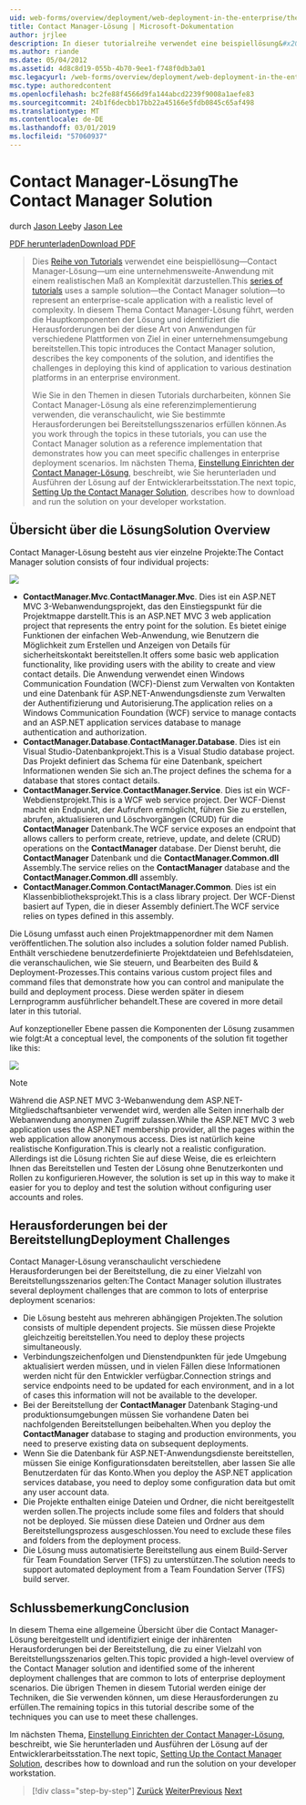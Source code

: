 ```yaml
---
uid: web-forms/overview/deployment/web-deployment-in-the-enterprise/the-contact-manager-solution
title: Contact Manager-Lösung | Microsoft-Dokumentation
author: jrjlee
description: In dieser tutorialreihe verwendet eine beispiellösung&#x2014;Contact Manager-Lösung&#x2014;zur Darstellung einer unternehmensweiten-Anwendung mit einer realistischen arbeiten...
ms.author: riande
ms.date: 05/04/2012
ms.assetid: 4d8c8d19-055b-4b70-9ee1-f748f0db3a01
msc.legacyurl: /web-forms/overview/deployment/web-deployment-in-the-enterprise/the-contact-manager-solution
msc.type: authoredcontent
ms.openlocfilehash: bc2fe88f4566d9fa144abcd2239f9008a1aefe83
ms.sourcegitcommit: 24b1f6decbb17bb22a45166e5fdb0845c65af498
ms.translationtype: MT
ms.contentlocale: de-DE
ms.lasthandoff: 03/01/2019
ms.locfileid: "57060937"
---
```

<a name="the-contact-manager-solution"></a><span data-ttu-id="3edaa-103">Contact Manager-Lösung</span><span class="sxs-lookup"><span data-stu-id="3edaa-103">The Contact Manager Solution</span></span>
====================
<span data-ttu-id="3edaa-104">durch [Jason Lee](https://github.com/jrjlee)</span><span class="sxs-lookup"><span data-stu-id="3edaa-104">by [Jason Lee](https://github.com/jrjlee)</span></span>

[<span data-ttu-id="3edaa-105">PDF herunterladen</span><span class="sxs-lookup"><span data-stu-id="3edaa-105">Download PDF</span></span>](https://msdnshared.blob.core.windows.net/media/MSDNBlogsFS/prod.evol.blogs.msdn.com/CommunityServer.Blogs.Components.WeblogFiles/00/00/00/63/56/8130.DeployingWebAppsInEnterpriseScenarios.pdf)

> <span data-ttu-id="3edaa-106">Dies [Reihe von Tutorials](web-deployment-in-the-enterprise.md) verwendet eine beispiellösung&#x2014;Contact Manager-Lösung&#x2014;um eine unternehmensweite-Anwendung mit einem realistischen Maß an Komplexität darzustellen.</span><span class="sxs-lookup"><span data-stu-id="3edaa-106">This [series of tutorials](web-deployment-in-the-enterprise.md) uses a sample solution&#x2014;the Contact Manager solution&#x2014;to represent an enterprise-scale application with a realistic level of complexity.</span></span> <span data-ttu-id="3edaa-107">In diesem Thema Contact Manager-Lösung führt, werden die Hauptkomponenten der Lösung und identifiziert die Herausforderungen bei der diese Art von Anwendungen für verschiedene Plattformen von Ziel in einer unternehmensumgebung bereitstellen.</span><span class="sxs-lookup"><span data-stu-id="3edaa-107">This topic introduces the Contact Manager solution, describes the key components of the solution, and identifies the challenges in deploying this kind of application to various destination platforms in an enterprise environment.</span></span>
> 
> <span data-ttu-id="3edaa-108">Wie Sie in den Themen in diesen Tutorials durcharbeiten, können Sie Contact Manager-Lösung als eine referenzimplementierung verwenden, die veranschaulicht, wie Sie bestimmte Herausforderungen bei Bereitstellungsszenarios erfüllen können.</span><span class="sxs-lookup"><span data-stu-id="3edaa-108">As you work through the topics in these tutorials, you can use the Contact Manager solution as a reference implementation that demonstrates how you can meet specific challenges in enterprise deployment scenarios.</span></span> <span data-ttu-id="3edaa-109">Im nächsten Thema, [Einstellung Einrichten der Contact Manager-Lösung](setting-up-the-contact-manager-solution.md), beschreibt, wie Sie herunterladen und Ausführen der Lösung auf der Entwicklerarbeitsstation.</span><span class="sxs-lookup"><span data-stu-id="3edaa-109">The next topic, [Setting Up the Contact Manager Solution](setting-up-the-contact-manager-solution.md), describes how to download and run the solution on your developer workstation.</span></span>


## <a name="solution-overview"></a><span data-ttu-id="3edaa-110">Übersicht über die Lösung</span><span class="sxs-lookup"><span data-stu-id="3edaa-110">Solution Overview</span></span>

<span data-ttu-id="3edaa-111">Contact Manager-Lösung besteht aus vier einzelne Projekte:</span><span class="sxs-lookup"><span data-stu-id="3edaa-111">The Contact Manager solution consists of four individual projects:</span></span>

![](the-contact-manager-solution/_static/image1.png)

- <span data-ttu-id="3edaa-112">**ContactManager.Mvc**.</span><span class="sxs-lookup"><span data-stu-id="3edaa-112">**ContactManager.Mvc**.</span></span> <span data-ttu-id="3edaa-113">Dies ist ein ASP.NET MVC 3-Webanwendungsprojekt, das den Einstiegspunkt für die Projektmappe darstellt.</span><span class="sxs-lookup"><span data-stu-id="3edaa-113">This is an ASP.NET MVC 3 web application project that represents the entry point for the solution.</span></span> <span data-ttu-id="3edaa-114">Es bietet einige Funktionen der einfachen Web-Anwendung, wie Benutzern die Möglichkeit zum Erstellen und Anzeigen von Details für sicherheitskontakt bereitstellen.</span><span class="sxs-lookup"><span data-stu-id="3edaa-114">It offers some basic web application functionality, like providing users with the ability to create and view contact details.</span></span> <span data-ttu-id="3edaa-115">Die Anwendung verwendet einen Windows Communication Foundation (WCF)-Dienst zum Verwalten von Kontakten und eine Datenbank für ASP.NET-Anwendungsdienste zum Verwalten der Authentifizierung und Autorisierung.</span><span class="sxs-lookup"><span data-stu-id="3edaa-115">The application relies on a Windows Communication Foundation (WCF) service to manage contacts and an ASP.NET application services database to manage authentication and authorization.</span></span>
- <span data-ttu-id="3edaa-116">**ContactManager.Database**.</span><span class="sxs-lookup"><span data-stu-id="3edaa-116">**ContactManager.Database**.</span></span> <span data-ttu-id="3edaa-117">Dies ist ein Visual Studio-Datenbankprojekt.</span><span class="sxs-lookup"><span data-stu-id="3edaa-117">This is a Visual Studio database project.</span></span> <span data-ttu-id="3edaa-118">Das Projekt definiert das Schema für eine Datenbank, speichert Informationen wenden Sie sich an.</span><span class="sxs-lookup"><span data-stu-id="3edaa-118">The project defines the schema for a database that stores contact details.</span></span>
- <span data-ttu-id="3edaa-119">**ContactManager.Service**.</span><span class="sxs-lookup"><span data-stu-id="3edaa-119">**ContactManager.Service**.</span></span> <span data-ttu-id="3edaa-120">Dies ist ein WCF-Webdienstprojekt.</span><span class="sxs-lookup"><span data-stu-id="3edaa-120">This is a WCF web service project.</span></span> <span data-ttu-id="3edaa-121">Der WCF-Dienst macht ein Endpunkt, der Aufrufern ermöglicht, führen Sie zu erstellen, abrufen, aktualisieren und Löschvorgängen (CRUD) für die **ContactManager** Datenbank.</span><span class="sxs-lookup"><span data-stu-id="3edaa-121">The WCF service exposes an endpoint that allows callers to perform create, retrieve, update, and delete (CRUD) operations on the **ContactManager** database.</span></span> <span data-ttu-id="3edaa-122">Der Dienst beruht, die **ContactManager** Datenbank und die **ContactManager.Common.dll** Assembly.</span><span class="sxs-lookup"><span data-stu-id="3edaa-122">The service relies on the **ContactManager** database and the **ContactManager.Common.dll** assembly.</span></span>
- <span data-ttu-id="3edaa-123">**ContactManager.Common**.</span><span class="sxs-lookup"><span data-stu-id="3edaa-123">**ContactManager.Common**.</span></span> <span data-ttu-id="3edaa-124">Dies ist ein Klassenbibliotheksprojekt.</span><span class="sxs-lookup"><span data-stu-id="3edaa-124">This is a class library project.</span></span> <span data-ttu-id="3edaa-125">Der WCF-Dienst basiert auf Typen, die in dieser Assembly definiert.</span><span class="sxs-lookup"><span data-stu-id="3edaa-125">The WCF service relies on types defined in this assembly.</span></span>

<span data-ttu-id="3edaa-126">Die Lösung umfasst auch einen Projektmappenordner mit dem Namen veröffentlichen.</span><span class="sxs-lookup"><span data-stu-id="3edaa-126">The solution also includes a solution folder named Publish.</span></span> <span data-ttu-id="3edaa-127">Enthält verschiedene benutzerdefinierte Projektdateien und Befehlsdateien, die veranschaulichen, wie Sie steuern, und Bearbeiten des Build & Deployment-Prozesses.</span><span class="sxs-lookup"><span data-stu-id="3edaa-127">This contains various custom project files and command files that demonstrate how you can control and manipulate the build and deployment process.</span></span> <span data-ttu-id="3edaa-128">Diese werden später in diesem Lernprogramm ausführlicher behandelt.</span><span class="sxs-lookup"><span data-stu-id="3edaa-128">These are covered in more detail later in this tutorial.</span></span>

<span data-ttu-id="3edaa-129">Auf konzeptioneller Ebene passen die Komponenten der Lösung zusammen wie folgt:</span><span class="sxs-lookup"><span data-stu-id="3edaa-129">At a conceptual level, the components of the solution fit together like this:</span></span>

![](the-contact-manager-solution/_static/image2.png)

> [!NOTE]
> <span data-ttu-id="3edaa-130">Während die ASP.NET MVC 3-Webanwendung dem ASP.NET-Mitgliedschaftsanbieter verwendet wird, werden alle Seiten innerhalb der Webanwendung anonymen Zugriff zulassen.</span><span class="sxs-lookup"><span data-stu-id="3edaa-130">While the ASP.NET MVC 3 web application uses the ASP.NET membership provider, all the pages within the web application allow anonymous access.</span></span> <span data-ttu-id="3edaa-131">Dies ist natürlich keine realistische Konfiguration.</span><span class="sxs-lookup"><span data-stu-id="3edaa-131">This is clearly not a realistic configuration.</span></span> <span data-ttu-id="3edaa-132">Allerdings ist die Lösung richten Sie auf diese Weise, die es erleichtern Ihnen das Bereitstellen und Testen der Lösung ohne Benutzerkonten und Rollen zu konfigurieren.</span><span class="sxs-lookup"><span data-stu-id="3edaa-132">However, the solution is set up in this way to make it easier for you to deploy and test the solution without configuring user accounts and roles.</span></span>


## <a name="deployment-challenges"></a><span data-ttu-id="3edaa-133">Herausforderungen bei der Bereitstellung</span><span class="sxs-lookup"><span data-stu-id="3edaa-133">Deployment Challenges</span></span>

<span data-ttu-id="3edaa-134">Contact Manager-Lösung veranschaulicht verschiedene Herausforderungen bei der Bereitstellung, die zu einer Vielzahl von Bereitstellungsszenarios gelten:</span><span class="sxs-lookup"><span data-stu-id="3edaa-134">The Contact Manager solution illustrates several deployment challenges that are common to lots of enterprise deployment scenarios:</span></span>

- <span data-ttu-id="3edaa-135">Die Lösung besteht aus mehreren abhängigen Projekten.</span><span class="sxs-lookup"><span data-stu-id="3edaa-135">The solution consists of multiple dependent projects.</span></span> <span data-ttu-id="3edaa-136">Sie müssen diese Projekte gleichzeitig bereitstellen.</span><span class="sxs-lookup"><span data-stu-id="3edaa-136">You need to deploy these projects simultaneously.</span></span>
- <span data-ttu-id="3edaa-137">Verbindungszeichenfolgen und Dienstendpunkten für jede Umgebung aktualisiert werden müssen, und in vielen Fällen diese Informationen werden nicht für den Entwickler verfügbar.</span><span class="sxs-lookup"><span data-stu-id="3edaa-137">Connection strings and service endpoints need to be updated for each environment, and in a lot of cases this information will not be available to the developer.</span></span>
- <span data-ttu-id="3edaa-138">Bei der Bereitstellung der **ContactManager** Datenbank Staging-und produktionsumgebungen müssen Sie vorhandene Daten bei nachfolgenden Bereitstellungen beibehalten.</span><span class="sxs-lookup"><span data-stu-id="3edaa-138">When you deploy the **ContactManager** database to staging and production environments, you need to preserve existing data on subsequent deployments.</span></span>
- <span data-ttu-id="3edaa-139">Wenn Sie die Datenbank für ASP.NET-Anwendungsdienste bereitstellen, müssen Sie einige Konfigurationsdaten bereitstellen, aber lassen Sie alle Benutzerdaten für das Konto.</span><span class="sxs-lookup"><span data-stu-id="3edaa-139">When you deploy the ASP.NET application services database, you need to deploy some configuration data but omit any user account data.</span></span>
- <span data-ttu-id="3edaa-140">Die Projekte enthalten einige Dateien und Ordner, die nicht bereitgestellt werden sollen.</span><span class="sxs-lookup"><span data-stu-id="3edaa-140">The projects include some files and folders that should not be deployed.</span></span> <span data-ttu-id="3edaa-141">Sie müssen diese Dateien und Ordner aus dem Bereitstellungsprozess ausgeschlossen.</span><span class="sxs-lookup"><span data-stu-id="3edaa-141">You need to exclude these files and folders from the deployment process.</span></span>
- <span data-ttu-id="3edaa-142">Die Lösung muss automatisierte Bereitstellung aus einem Build-Server für Team Foundation Server (TFS) zu unterstützen.</span><span class="sxs-lookup"><span data-stu-id="3edaa-142">The solution needs to support automated deployment from a Team Foundation Server (TFS) build server.</span></span>

## <a name="conclusion"></a><span data-ttu-id="3edaa-143">Schlussbemerkung</span><span class="sxs-lookup"><span data-stu-id="3edaa-143">Conclusion</span></span>

<span data-ttu-id="3edaa-144">In diesem Thema eine allgemeine Übersicht über die Contact Manager-Lösung bereitgestellt und identifiziert einige der inhärenten Herausforderungen bei der Bereitstellung, die zu einer Vielzahl von Bereitstellungsszenarios gelten.</span><span class="sxs-lookup"><span data-stu-id="3edaa-144">This topic provided a high-level overview of the Contact Manager solution and identified some of the inherent deployment challenges that are common to lots of enterprise deployment scenarios.</span></span> <span data-ttu-id="3edaa-145">Die übrigen Themen in diesem Tutorial werden einige der Techniken, die Sie verwenden können, um diese Herausforderungen zu erfüllen.</span><span class="sxs-lookup"><span data-stu-id="3edaa-145">The remaining topics in this tutorial describe some of the techniques you can use to meet these challenges.</span></span>

<span data-ttu-id="3edaa-146">Im nächsten Thema, [Einstellung Einrichten der Contact Manager-Lösung](setting-up-the-contact-manager-solution.md), beschreibt, wie Sie herunterladen und Ausführen der Lösung auf der Entwicklerarbeitsstation.</span><span class="sxs-lookup"><span data-stu-id="3edaa-146">The next topic, [Setting Up the Contact Manager Solution](setting-up-the-contact-manager-solution.md), describes how to download and run the solution on your developer workstation.</span></span>

> [!div class="step-by-step"]
> <span data-ttu-id="3edaa-147">[Zurück](web-deployment-in-the-enterprise.md)
> [Weiter](setting-up-the-contact-manager-solution.md)</span><span class="sxs-lookup"><span data-stu-id="3edaa-147">[Previous](web-deployment-in-the-enterprise.md)
[Next](setting-up-the-contact-manager-solution.md)</span></span>
